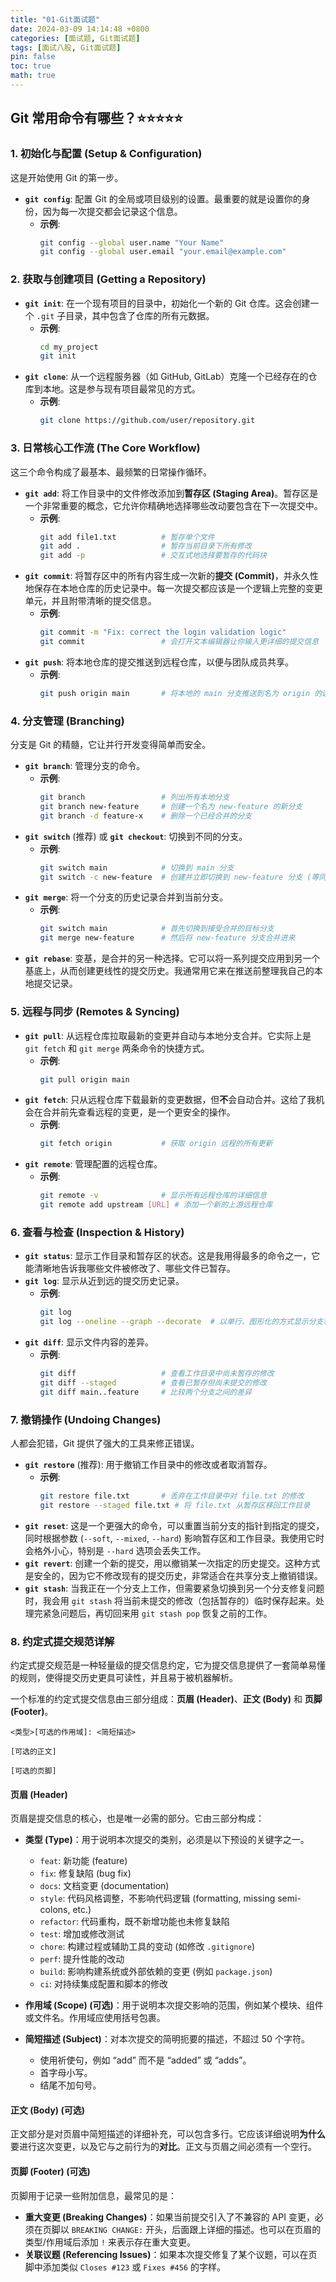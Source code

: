 ```yaml
---
title: "01-Git面试题"
date: 2024-03-09 14:14:48 +0800
categories: [面试题, Git面试题]
tags: [面试八股, Git面试题]
pin: false
toc: true
math: true
---
```


## Git 常用命令有哪些？⭐⭐⭐⭐⭐

### 1. 初始化与配置 (Setup & Configuration)

这是开始使用 Git 的第一步。

- **`git config`**: 配置 Git 的全局或项目级别的设置。最重要的就是设置你的身份，因为每一次提交都会记录这个信息。
  - **示例**:
    ```bash
    git config --global user.name "Your Name"
    git config --global user.email "your.email@example.com"
    ```

### 2. 获取与创建项目 (Getting a Repository)

- **`git init`**: 在一个现有项目的目录中，初始化一个新的 Git 仓库。这会创建一个 `.git` 子目录，其中包含了仓库的所有元数据。
  - **示例**:
    ```bash
    cd my_project
    git init
    ```
- **`git clone`**: 从一个远程服务器（如 GitHub, GitLab）克隆一个已经存在的仓库到本地。这是参与现有项目最常见的方式。
  - **示例**:
    ```bash
    git clone https://github.com/user/repository.git
    ```

### 3. 日常核心工作流 (The Core Workflow)

这三个命令构成了最基本、最频繁的日常操作循环。

- **`git add`**: 将工作目录中的文件修改添加到**暂存区 (Staging Area)**。暂存区是一个非常重要的概念，它允许你精确地选择哪些改动要包含在下一次提交中。
  - **示例**:
    ```bash
    git add file1.txt          # 暂存单个文件
    git add .                  # 暂存当前目录下所有修改
    git add -p                 # 交互式地选择要暂存的代码块
    ```
- **`git commit`**: 将暂存区中的所有内容生成一次新的**提交 (Commit)**，并永久性地保存在本地仓库的历史记录中。每一次提交都应该是一个逻辑上完整的变更单元，并且附带清晰的提交信息。
  - **示例**:
    ```bash
    git commit -m "Fix: correct the login validation logic"
    git commit                 # 会打开文本编辑器让你输入更详细的提交信息
    ```
- **`git push`**: 将本地仓库的提交推送到远程仓库，以便与团队成员共享。
  - **示例**:
    ```bash
    git push origin main       # 将本地的 main 分支推送到名为 origin 的远程仓库
    ```

### 4. 分支管理 (Branching)

分支是 Git 的精髓，它让并行开发变得简单而安全。

- **`git branch`**: 管理分支的命令。
  - **示例**:
    ```bash
    git branch                 # 列出所有本地分支
    git branch new-feature     # 创建一个名为 new-feature 的新分支
    git branch -d feature-x    # 删除一个已经合并的分支
    ```
- **`git switch`** (推荐) 或 **`git checkout`**: 切换到不同的分支。
  - **示例**:
    ```bash
    git switch main            # 切换到 main 分支
    git switch -c new-feature  # 创建并立即切换到 new-feature 分支 (等同于 git checkout -b)
    ```
- **`git merge`**: 将一个分支的历史记录合并到当前分支。
  - **示例**:
    ```bash
    git switch main            # 首先切换到接受合并的目标分支
    git merge new-feature      # 然后将 new-feature 分支合并进来
    ```
- **`git rebase`**: 变基，是合并的另一种选择。它可以将一系列提交应用到另一个基底上，从而创建更线性的提交历史。我通常用它来在推送前整理我自己的本地提交记录。

### 5. 远程与同步 (Remotes & Syncing)

- **`git pull`**: 从远程仓库拉取最新的变更并自动与本地分支合并。它实际上是 `git fetch` 和 `git merge` 两条命令的快捷方式。
  - **示例**:
    ```bash
    git pull origin main
    ```
- **`git fetch`**: 只从远程仓库下载最新的变更数据，但**不**会自动合并。这给了我机会在合并前先查看远程的变更，是一个更安全的操作。
  - **示例**:
    ```bash
    git fetch origin           # 获取 origin 远程的所有更新
    ```
- **`git remote`**: 管理配置的远程仓库。
  - **示例**:
    ```bash
    git remote -v              # 显示所有远程仓库的详细信息
    git remote add upstream [URL] # 添加一个新的上游远程仓库
    ```

### 6. 查看与检查 (Inspection & History)

- **`git status`**: 显示工作目录和暂存区的状态。这是我用得最多的命令之一，它能清晰地告诉我哪些文件被修改了、哪些文件已暂存。
- **`git log`**: 显示从近到远的提交历史记录。
  - **示例**:
    ```bash
    git log
    git log --oneline --graph --decorate  # 以单行、图形化的方式显示分支和标签
    ```
- **`git diff`**: 显示文件内容的差异。
  - **示例**:
    ```bash
    git diff                   # 查看工作目录中尚未暂存的修改
    git diff --staged          # 查看已暂存但尚未提交的修改
    git diff main..feature     # 比较两个分支之间的差异
    ```

### 7. 撤销操作 (Undoing Changes)

人都会犯错，Git 提供了强大的工具来修正错误。

- **`git restore`** (推荐): 用于撤销工作目录中的修改或者取消暂存。
  - **示例**:
    ```bash
    git restore file.txt       # 丢弃在工作目录中对 file.txt 的修改
    git restore --staged file.txt # 将 file.txt 从暂存区移回工作目录
    ```
- **`git reset`**: 这是一个更强大的命令，可以重置当前分支的指针到指定的提交，同时根据参数 (`--soft`, `--mixed`, `--hard`) 影响暂存区和工作目录。我使用它时会格外小心，特别是 `--hard` 选项会丢失工作。
- **`git revert`**: 创建一个新的提交，用以撤销某一次指定的历史提交。这种方式是安全的，因为它不修改现有的提交历史，非常适合在共享分支上撤销错误。
- **`git stash`**: 当我正在一个分支上工作，但需要紧急切换到另一个分支修复问题时，我会用 `git stash` 将当前未提交的修改（包括暂存的）临时保存起来。处理完紧急问题后，再切回来用 `git stash pop` 恢复之前的工作。

### 8. 约定式提交规范详解

约定式提交规范是一种轻量级的提交信息约定，它为提交信息提供了一套简单易懂的规则，使得提交历史更具可读性，并且易于被机器解析。

一个标准的约定式提交信息由三部分组成：**页眉 (Header)**、**正文 (Body)** 和 **页脚 (Footer)**。

```
<类型>[可选的作用域]: <简短描述>

[可选的正文]

[可选的页脚]
```

#### **页眉 (Header)**

页眉是提交信息的核心，也是唯一必需的部分。它由三部分构成：

- **类型 (Type)**：用于说明本次提交的类别，必须是以下预设的关键字之一。

  - `feat`: 新功能 (feature)
  - `fix`: 修复缺陷 (bug fix)
  - `docs`: 文档变更 (documentation)
  - `style`: 代码风格调整，不影响代码逻辑 (formatting, missing semi-colons, etc.)
  - `refactor`: 代码重构，既不新增功能也未修复缺陷
  - `test`: 增加或修改测试
  - `chore`: 构建过程或辅助工具的变动 (如修改 `.gitignore`)
  - `perf`: 提升性能的改动
  - `build`: 影响构建系统或外部依赖的变更 (例如 `package.json`)
  - `ci`: 对持续集成配置和脚本的修改

- **作用域 (Scope) (可选)**：用于说明本次提交影响的范围，例如某个模块、组件或文件名。作用域应使用括号包裹。

- **简短描述 (Subject)**：对本次提交的简明扼要的描述，不超过 50 个字符。

  - 使用祈使句，例如 “add” 而不是 “added” 或 “adds”。
  - 首字母小写。
  - 结尾不加句号。

#### **正文 (Body) (可选)**

正文部分是对页眉中简短描述的详细补充，可以包含多行。它应该详细说明**为什么**要进行这次变更，以及它与之前行为的**对比**。正文与页眉之间必须有一个空行。

#### **页脚 (Footer) (可选)**

页脚用于记录一些附加信息，最常见的是：

- **重大变更 (Breaking Changes)**：如果当前提交引入了不兼容的 API 变更，必须在页脚以 `BREAKING CHANGE:` 开头，后面跟上详细的描述。也可以在页眉的类型/作用域后添加 `!` 来表示存在重大变更。
- **关联议题 (Referencing Issues)**：如果本次提交修复了某个议题，可以在页脚中添加类似 `Closes #123` 或 `Fixes #456` 的字样。
